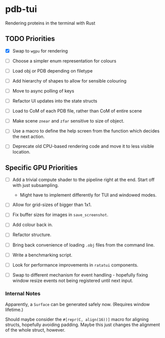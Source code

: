 # pdb-tui

Rendering proteins in the terminal with Rust

## TODO Priorities

- [x] Swap to `wgpu` for rendering

- [ ] Choose a simpler enum representation for colours
- [ ] Load obj or PDB depending on filetype
- [ ] Add hierarchy of shapes to allow for sensible colouring
- [ ] Move to async polling of keys
- [ ] Refactor UI updates into the state structs
- [ ] Load to CoM of each PDB file, rather than CoM of entire scene
- [ ] Make scene `znear` and `zfar` sensitive to size of object.
- [ ] Use a macro to define the help screen from the function which decides the next action.
- [ ] Deprecate old CPU-based rendering code and move it to less visible location.



## Specific GPU Priorities

- [ ] Add a trivial compute shader to the pipeline right at the end. Start off with just subsampling.
  - Might have to implement differently for TUI and windowed modes.

- [ ] Allow for grid-sizes of bigger than 1x1.

- [ ] Fix buffer sizes for images in `save_screenshot`.
- [ ] Add colour back in.
- [ ] Refactor structure.
- [ ] Bring back convenience of loading `.obj` files from the command line.

- [ ] Write a benchmarking script.
- [ ] Look for performance improvements in `ratatui` components.
- [ ] Swap to different mechanism for event handling - hopefully fixing window resize events not being registered until next input.

### Internal Notes

Apparently, a `Surface` can be generated safely now. (Requires window lifetime.)

Should maybe consider the `#[repr(C, align(16))]` macro for aligning structs, hopefully avoiding padding.
Maybe this just changes the alignment of the whole struct, however.
